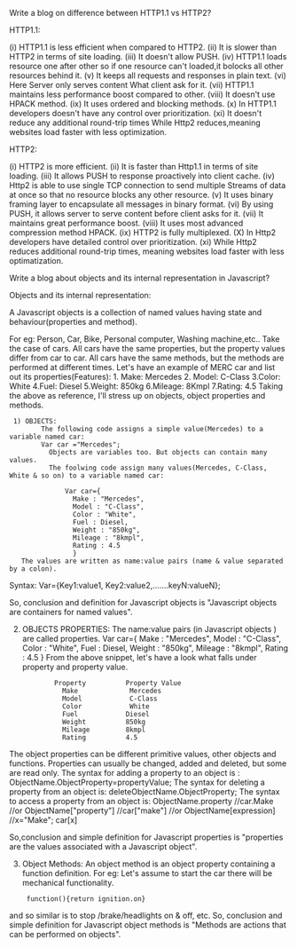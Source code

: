 Write a blog on difference between HTTP1.1 vs HTTP2?

HTTP1.1:

(i) HTTP1.1 is less efficient when compared to HTTP2.
(ii) It is slower than HTTP2 in terms of site loading.
(iii) It doesn't allow PUSH.
(iv) HTTP1.1 loads resource one after other so if one resource can't loaded,it bolocks all other resources behind it.
(v) It keeps all requests and responses in plain text.
(vi) Here Server only serves content What client ask for it.
(vii) HTTP1.1 maintains less performance boost compared to other.
(viii) It doesn't use HPACK method.
(ix) It uses ordered and blocking methods.
(x) In HTTP1.1 developers doesn't have any control over prioritization.
(xi) It doesn't reduce any additional round-trip times While Http2 reduces,meaning websites load faster with less optimization.


HTTP2:

(i) HTTP2 is more efficient.
(ii) It is faster than Http1.1 in terms of site loading.
(iii) It allows PUSH to response  proactively into client cache.
(iv) Http2 is able to use single TCP connection to send multiple Streams of data at once so that no resource blocks any other resource.
(v) It uses binary framing layer to encapsulate all messages in binary format.
(vi) By using PUSH, it allows server to serve content before client asks for it.
(vii) It maintains great performance boost.
(viii) It uses most advanced compression method HPACK.
(ix) HTTP2 is fully multiplexed.
(X) In Http2 developers have detailed control over prioritization.
(xi) While Http2 reduces additional round-trip times, meaning websites load faster with less optimatization.


Write a blog about objects and its internal representation in Javascript?

Objects and its internal representation:

A Javascript objects is a collection of named values having state and behaviour(properties and method).

For eg: Person, Car, Bike, Personal computer, Washing machine,etc..
Take the case of cars.
            All cars have the same properties, but the property values differ from car to car. All cars have the same methods, but the methods are performed at different times.
            Let's have an example of MERC car and list out its properties(Features):
       1. Make: Mercedes
       2. Model: C-Class
       3.Color: White
       4.Fuel: Diesel
       5.Weight: 850kg
       6.Mileage: 8Kmpl
       7.Rating: 4.5
            Taking the above as reference, I'll stress up on objects, object properties and methods.
     
     1) OBJECTS:
            The following code assigns a simple value(Mercedes) to a variable named car:
            Var car ="Mercedes";
              Objects are variables too. But objects can contain many values. 
              The foolwing code assign many values(Mercedes, C-Class, White & so on) to a variable named car:
                  
                  Var car={
                    Make : "Mercedes",
                    Model : "C-Class",
                    Color : "White",
                    Fuel : Diesel,
                    Weight : "850kg",
                    Mileage : "8kmpl",
                    Rating : 4.5
                    }
       The values are written as name:value pairs (name & value separated by a colon).
      
  Syntax:
          Var<object-name>={Key1:value1, Key2:value2,.......keyN:valueN};
  
  So, conclusion and definition for Javascript objects is "Javascript objects are containers for named values".
  
 2) OBJECTS PROPERTIES:
            The name:value pairs (in Javascript objects ) are called properties.
            Var car={
                   Make : "Mercedes",
                   Model : "C-Class",
                   Color : "White",
                   Fuel : Diesel,
                   Weight : "850kg",
                   Mileage : "8kmpl",
                   Rating : 4.5
               }
     From the above snippet, let's have a look what falls under property and property value.
  
                Property          Property Value
                  Make             Mercedes
                  Model            C-Class
                  Color            White
                  Fuel            Diesel
                  Weight          850kg
                  Mileage         8kmpl
                  Rating          4.5

 The object properties can be different primitive values, other objects and functions. Properties can usually be changed, added and deleted, but some are read only.
    The syntax for adding a property to an object is :
      ObjectName.ObjectProperty=propertyValue;
    The syntax for deleting a property from an object is:
      deleteObjectName.ObjectProperty;
  The syntax to access a property  from an object is:
      ObjectName.property                         //car.Make
          //or
      ObjectName["property"]                      //car["make"]
          //or
      ObjectName[expression]                      //x="Make"; car[x]
  
So,conclusion and simple definition for Javascript properties is "properties are the values associated with a Javascript object".
  
  
3) Object Methods:
          An object method is an object property containing a function definition.
  For eg: Let's assume to start the car there will be mechanical functionality.
   
        function(){return ignition.on}
  and so similar is to stop /brake/headlights on & off, etc.
  So, conclusion and simple definition for Javascript object methods is "Methods are actions that can be performed on objects".


